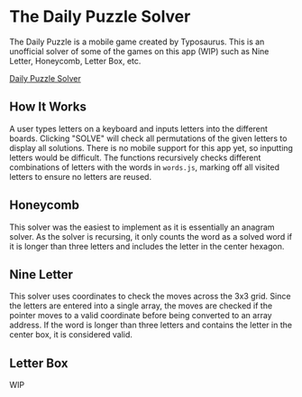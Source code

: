 # The Daily Puzzle Solver

The Daily Puzzle is a mobile game created by Typosaurus. This is an unofficial solver of some of the games on this app (WIP) such as Nine Letter, Honeycomb, Letter Box, etc.

[Daily Puzzle Solver](tevin-takata.github.io/daily-puzzle-solver/)

## How It Works

A user types letters on a keyboard and inputs letters into the different boards. Clicking "SOLVE" will check all permutations of the given letters to display all solutions. There is no mobile support for this app yet, so inputting letters would be difficult. The functions recursively checks different combinations of letters with the words in `words.js`, marking off all visited letters to ensure no letters are reused.

## Honeycomb

This solver was the easiest to implement as it is essentially an anagram solver. As the solver is recursing, it only counts the word as a solved word if it is longer than three letters and includes the letter in the center hexagon.

## Nine Letter

This solver uses coordinates to check the moves across the 3x3 grid. Since the letters are entered into a single array, the moves are checked if the pointer moves to a valid coordinate before being converted to an array address. If the word is longer than three letters and contains the letter in the center box, it is considered valid.

## Letter Box

WIP
